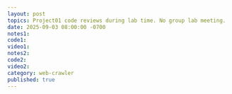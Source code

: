 ```yaml
---
layout: post
topics: Project01 code reviews during lab time. No group lab meeting.
date: 2025-09-03 08:00:00 -0700
notes1: 
code1: 
video1: 
notes2: 
code2: 
video2: 
category: web-crawler
published: true
---
```

